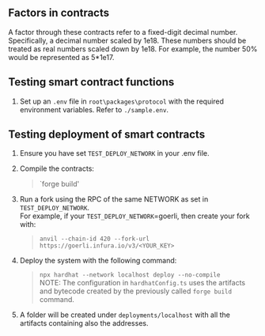 ## Factors in contracts
A factor through these contracts refer to a fixed-digit decimal number. Specifically, a decimal number scaled by 1e18. These numbers should be treated as real numbers scaled down by 1e18. For example, the number 50% would be represented as 5*1e17.

## Testing smart contract functions

1. Set up an `.env` file in `root\packages\protocol` with the required environment variables. Refer to `./sample.env`.

## Testing deployment of smart contracts

1. Ensure you have set `TEST_DEPLOY_NETWORK` in your .env file.  

2. Compile the contracts:
   >`forge build'  
  
3. Run a fork using the RPC of the same NETWORK as set in `TEST_DEPLOY_NETWORK`.  
    For example, if your `TEST_DEPLOY_NETWORK`=goerli, then create your fork with:  
    >`anvil --chain-id 420 --fork-url https://goerli.infura.io/v3/<YOUR_KEY>`  
  
4. Deploy the system with the following command:
   >`npx hardhat --network localhost deploy --no-compile`   
   NOTE: The configuration in `hardhatConfig.ts` uses the artifacts and bytecode created by the previously called `forge build` command.

5. A folder will be created under `deployments/localhost` with all the artifacts containing also the addresses. 